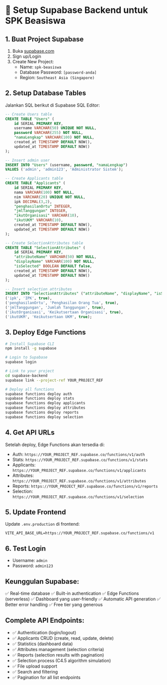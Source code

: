 # 🚀 Setup Supabase Backend untuk SPK Beasiswa

## 1. Buat Project Supabase

1. Buka [supabase.com](https://supabase.com)
2. Sign up/Login
3. Create New Project:
   - Name: `spk-beasiswa`
   - Database Password: `[password-anda]`
   - Region: `Southeast Asia (Singapore)`

## 2. Setup Database Tables

Jalankan SQL berikut di Supabase SQL Editor:

```sql
-- Create Users table
CREATE TABLE "Users" (
    id SERIAL PRIMARY KEY,
    username VARCHAR(50) UNIQUE NOT NULL,
    password VARCHAR(255) NOT NULL,
    "namaLengkap" VARCHAR(100) NOT NULL,
    created_at TIMESTAMP DEFAULT NOW(),
    updated_at TIMESTAMP DEFAULT NOW()
);

-- Insert admin user
INSERT INTO "Users" (username, password, "namaLengkap") 
VALUES ('admin', 'admin123', 'Administrator Sistem');

-- Create Applicants table
CREATE TABLE "Applicants" (
    id SERIAL PRIMARY KEY,
    nama VARCHAR(100) NOT NULL,
    nim VARCHAR(20) UNIQUE NOT NULL,
    ipk DECIMAL(3,2),
    "penghasilanOrtu" INTEGER,
    "jmlTanggungan" INTEGER,
    "ikutOrganisasi" VARCHAR(10),
    "ikutUKM" VARCHAR(10),
    created_at TIMESTAMP DEFAULT NOW(),
    updated_at TIMESTAMP DEFAULT NOW()
);

-- Create SelectionAttributes table
CREATE TABLE "SelectionAttributes" (
    id SERIAL PRIMARY KEY,
    "attributeName" VARCHAR(50) NOT NULL,
    "displayName" VARCHAR(100) NOT NULL,
    "isSelected" BOOLEAN DEFAULT false,
    created_at TIMESTAMP DEFAULT NOW(),
    updated_at TIMESTAMP DEFAULT NOW()
);

-- Insert selection attributes
INSERT INTO "SelectionAttributes" ("attributeName", "displayName", "isSelected") VALUES
('ipk', 'IPK', true),
('penghasilanOrtu', 'Penghasilan Orang Tua', true),
('jmlTanggungan', 'Jumlah Tanggungan', true),
('ikutOrganisasi', 'Keikutsertaan Organisasi', true),
('ikutUKM', 'Keikutsertaan UKM', true);
```

## 3. Deploy Edge Functions

```bash
# Install Supabase CLI
npm install -g supabase

# Login to Supabase
supabase login

# Link to your project
cd supabase-backend
supabase link --project-ref YOUR_PROJECT_REF

# Deploy all functions
supabase functions deploy auth
supabase functions deploy stats
supabase functions deploy applicants
supabase functions deploy attributes
supabase functions deploy reports
supabase functions deploy selection
```

## 4. Get API URLs

Setelah deploy, Edge Functions akan tersedia di:
- Auth: `https://YOUR_PROJECT_REF.supabase.co/functions/v1/auth`
- Stats: `https://YOUR_PROJECT_REF.supabase.co/functions/v1/stats`
- Applicants: `https://YOUR_PROJECT_REF.supabase.co/functions/v1/applicants`
- Attributes: `https://YOUR_PROJECT_REF.supabase.co/functions/v1/attributes`
- Reports: `https://YOUR_PROJECT_REF.supabase.co/functions/v1/reports`
- Selection: `https://YOUR_PROJECT_REF.supabase.co/functions/v1/selection`

## 5. Update Frontend

Update `.env.production` di frontend:
```
VITE_API_BASE_URL=https://YOUR_PROJECT_REF.supabase.co/functions/v1
```

## 6. Test Login

- Username: `admin`
- Password: `admin123`

## Keunggulan Supabase:
✅ Real-time database
✅ Built-in authentication
✅ Edge Functions (serverless)
✅ Dashboard yang user-friendly
✅ Automatic API generation
✅ Better error handling
✅ Free tier yang generous

## Complete API Endpoints:
- ✅ Authentication (login/logout)
- ✅ Applicants CRUD (create, read, update, delete)
- ✅ Statistics (dashboard data)
- ✅ Attributes management (selection criteria)
- ✅ Reports (selection results with pagination)
- ✅ Selection process (C4.5 algorithm simulation)
- ✅ File upload support
- ✅ Search and filtering
- ✅ Pagination for all list endpoints